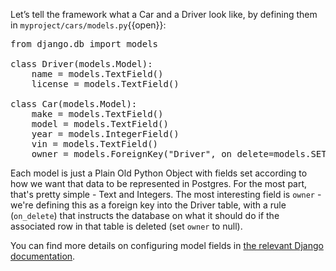 Let’s tell the framework what a Car and a Driver look like, by defining them in `myproject/cars/models.py`{{open}}:

<pre class="file" data-filename="myproject/cars/models.py" data-target="replace">from django.db import models

class Driver(models.Model):
    name = models.TextField()
    license = models.TextField()
    
class Car(models.Model):
    make = models.TextField()
    model = models.TextField()
    year = models.IntegerField()
    vin = models.TextField()
    owner = models.ForeignKey("Driver", on_delete=models.SET_NULL, null=True)
</pre>

Each model is just a Plain Old Python Object with fields set according to how we want that data to be represented in Postgres. For the most part, that's pretty simple - Text and Integers. The most interesting field is `owner` - we're defining this as a foreign key into the Driver table, with a rule (`on_delete`) that instructs the database on what it should do if the associated row in that table is deleted (set `owner` to null). 

You can find more details on configuring model fields in [the relevant Django documentation](https://docs.djangoproject.com/en/3.0/ref/models/fields/#module-django.db.models.fields).